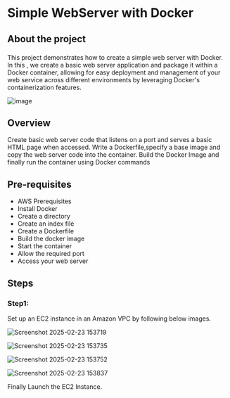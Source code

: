 # <p align="">Simple WebServer with Docker
## <p align="">About the project</p>
   This project demonstrates how to create a simple web server with Docker. In this , we create a basic web server application and package it within a Docker container,
   allowing for easy deployment and management of your web service across different environments by leveraging Docker's containerization features.
   
![image](https://github.com/user-attachments/assets/55d631b4-e981-4d9d-b56f-b8d35c91d788)

## Overview

Create basic web server code that listens on a port and serves a basic HTML page when accessed. 
Write a Dockerfile,specify a base image and copy the web server code into the container.
Build the Docker Image and finally run the container using Docker commands

## Pre-requisites

* AWS Prerequisites
* Install Docker
* Create a directory
* Create an index file
* Create a Dockerfile
* Build the docker image
* Start the container
* Allow the required port
* Access your web server

## <p align="">Steps</p>

### <p align="">Step1:</p>

Set up an EC2 instance in an Amazon VPC by following below images.

![Screenshot 2025-02-23 153719](https://github.com/user-attachments/assets/e29645e9-ff2e-4935-b910-3bd638d2e0d6)

![Screenshot 2025-02-23 153735](https://github.com/user-attachments/assets/54ffbcef-88a0-4a8c-a0d1-f0a07fbb6782)

![Screenshot 2025-02-23 153752](https://github.com/user-attachments/assets/19d7672f-43d4-43c5-bd13-f6795c677a58)

![Screenshot 2025-02-23 153837](https://github.com/user-attachments/assets/e20884f5-7948-47f8-9682-fa6e7236bbdb)

Finally Launch the EC2 Instance.



